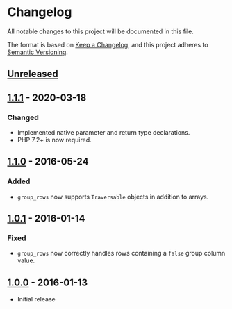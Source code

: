 # Changelog
All notable changes to this project will be documented in this file.

The format is based on [Keep a Changelog](https://keepachangelog.com/en/1.0.0/),
and this project adheres to [Semantic Versioning](https://semver.org/spec/v2.0.0.html).

## [Unreleased]

## [1.1.1] - 2020-03-18
### Changed
- Implemented native parameter and return type declarations.
- PHP 7.2+ is now required.

## [1.1.0] - 2016-05-24
### Added
- `group_rows` now supports `Traversable` objects in addition to arrays.

## [1.0.1] - 2016-01-14
### Fixed
- `group_rows` now correctly handles rows containing a `false` group column value.

## [1.0.0] - 2016-01-13
- Initial release

[Unreleased]: https://github.com/theodorejb/array-utils/compare/v1.1.1...HEAD
[1.1.1]: https://github.com/theodorejb/array-utils/compare/v1.1.0...v1.1.1
[1.1.0]: https://github.com/theodorejb/array-utils/compare/v1.0.1...v1.1.0
[1.0.1]: https://github.com/theodorejb/array-utils/compare/v1.0.0...v1.0.1
[1.0.0]: https://github.com/theodorejb/array-utils/tree/v1.0.0
